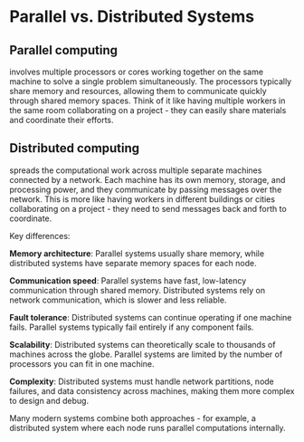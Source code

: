 # Parallel vs. Distributed Systems
## **Parallel computing** 
involves multiple processors or cores working together on the same machine to solve a single problem simultaneously. The processors typically share memory and resources, allowing them to communicate quickly through shared memory spaces. Think of it like having multiple workers in the same room collaborating on a project - they can easily share materials and coordinate their efforts.

## **Distributed computing** 
spreads the computational work across multiple separate machines connected by a network. Each machine has its own memory, storage, and processing power, and they communicate by passing messages over the network. This is more like having workers in different buildings or cities collaborating on a project - they need to send messages back and forth to coordinate.

Key differences:

**Memory architecture**: Parallel systems usually share memory, while distributed systems have separate memory spaces for each node.

**Communication speed**: Parallel systems have fast, low-latency communication through shared memory. Distributed systems rely on network communication, which is slower and less reliable.

**Fault tolerance**: Distributed systems can continue operating if one machine fails. Parallel systems typically fail entirely if any component fails.

**Scalability**: Distributed systems can theoretically scale to thousands of machines across the globe. Parallel systems are limited by the number of processors you can fit in one machine.

**Complexity**: Distributed systems must handle network partitions, node failures, and data consistency across machines, making them more complex to design and debug.

Many modern systems combine both approaches - for example, a distributed system where each node runs parallel computations internally.
